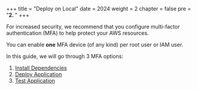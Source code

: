 +++
title = "Deploy on Local"
date = 2024
weight = 2
chapter = false
pre = "<b>2. </b>"
+++

For increased security, we recommend that you configure multi-factor authentication (MFA) to help protect your AWS resources.

You can enable **one** MFA device (of any kind) per root user or IAM user. 

In this guide, we will go through 3 MFA options:
1. [Install Dependencies](1-install-dependencies)
2. [Deploy Application](2-deploy-application)
3. [Test Application](3-test-app)
